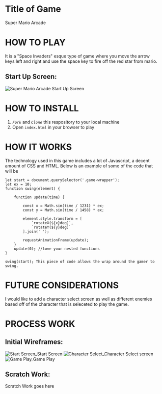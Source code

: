 # Title of Game

Super Mario Arcade

# HOW TO PLAY
It is a "Space Invaders" esque type of game where you move the arrow keys left and right and use the space key to fire off the red star from mario.

## Start Up Screen:
![Super Mario Arcade Start Up Screen](https://media.giphy.com/media/aRMhVDAHKp0av9gYU2/giphy.gif)

# HOW TO INSTALL
1. *`Fork`* and *`Clone`* this respository to your local machine
2. Open `index.html` in your browser to play

# HOW IT WORKS
The technology used in this game includes a lot of Javascript, a decent amount of CSS and HTML.
Below is an example of some of the code that will be 
```
let start = document.querySelector('.game-wrapper');
let ex = 10;
function swing(element) {

    function update(time) {
        
        const x = Math.sin(time / 1231) * ex;
        const y = Math.sin(time / 1458) * ex;

        element.style.transform = [
            `rotateX(${x}deg)`,
            `rotateY(${y}deg)`
        ].join(' ');

        requestAnimationFrame(update);
    }
    update(0); //love your nested functions
}

swing(start); This piece of code allows the wrap around the gamer to swing.
```
# FUTURE CONSIDERATIONS

I would like to add a character select screen as well as different enemies based off of the character that is seleceted to play the game.


# PROCESS WORK

## Initial Wireframes:
![Start Screen_Start Screen](https://user-images.githubusercontent.com/81875454/116032426-ac562d00-a62d-11eb-819f-2b55632a489f.png)
![Character Select_Character Select screen](https://user-images.githubusercontent.com/81875454/116032443-b6782b80-a62d-11eb-963a-7035e8c9071a.png)
![Game Play_Game Play ](https://user-images.githubusercontent.com/81875454/116032576-f0e1c880-a62d-11eb-8fad-80ff430d7d93.png)




## Scratch Work:

Scratch Work goes here
